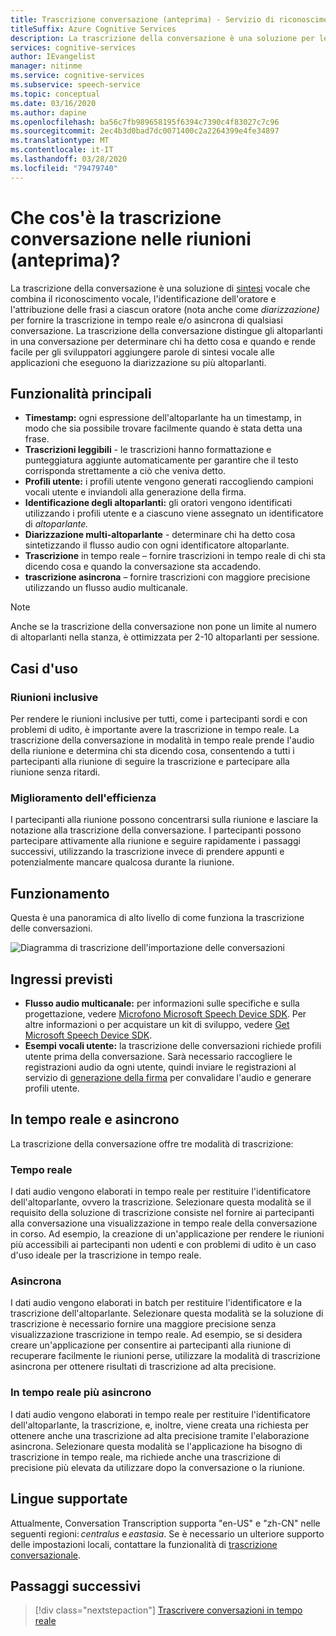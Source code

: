 ```yaml
---
title: Trascrizione conversazione (anteprima) - Servizio di riconoscimento vocale
titleSuffix: Azure Cognitive Services
description: La trascrizione della conversazione è una soluzione per le riunioni, che combina riconoscimento, ID altoparlante e diarizzazione per fornire la trascrizione di qualsiasi conversazione.
services: cognitive-services
author: IEvangelist
manager: nitinme
ms.service: cognitive-services
ms.subservice: speech-service
ms.topic: conceptual
ms.date: 03/16/2020
ms.author: dapine
ms.openlocfilehash: ba56c7fb989658195f6394c7390c4f83027c7c96
ms.sourcegitcommit: 2ec4b3d0bad7dc0071400c2a2264399e4fe34897
ms.translationtype: MT
ms.contentlocale: it-IT
ms.lasthandoff: 03/28/2020
ms.locfileid: "79479740"
---
```

# <a name="what-is-conversation-transcription-in-meetings-preview"></a>Che cos'è la trascrizione conversazione nelle riunioni (anteprima)?

La trascrizione della conversazione è una soluzione di [sintesi](speech-to-text.md) vocale che combina il riconoscimento vocale, l'identificazione dell'oratore e l'attribuzione delle frasi a ciascun oratore (nota anche come _diarizzazione)_ per fornire la trascrizione in tempo reale e/o asincrona di qualsiasi conversazione. La trascrizione della conversazione distingue gli altoparlanti in una conversazione per determinare chi ha detto cosa e quando e rende facile per gli sviluppatori aggiungere parole di sintesi vocale alle applicazioni che eseguono la diarizzazione su più altoparlanti.

## <a name="key-features"></a>Funzionalità principali

- **Timestamp:** ogni espressione dell'altoparlante ha un timestamp, in modo che sia possibile trovare facilmente quando è stata detta una frase.
- **Trascrizioni leggibili** - le trascrizioni hanno formattazione e punteggiatura aggiunte automaticamente per garantire che il testo corrisponda strettamente a ciò che veniva detto.
- **Profili utente:** i profili utente vengono generati raccogliendo campioni vocali utente e inviandoli alla generazione della firma.
- **Identificazione degli altoparlanti:** gli oratori vengono identificati utilizzando i profili utente e a ciascuno viene assegnato un identificatore di _altoparlante._
- **Diarizzazione multi-altoparlante** - determinare chi ha detto cosa sintetizzando il flusso audio con ogni identificatore altoparlante.
- **Trascrizione** in tempo reale – fornire trascrizioni in tempo reale di chi sta dicendo cosa e quando la conversazione sta accadendo.
- **trascrizione asincrona** – fornire trascrizioni con maggiore precisione utilizzando un flusso audio multicanale.

> [!NOTE]
> Anche se la trascrizione della conversazione non pone un limite al numero di altoparlanti nella stanza, è ottimizzata per 2-10 altoparlanti per sessione.

## <a name="use-cases"></a>Casi d'uso

### <a name="inclusive-meetings"></a>Riunioni inclusive

Per rendere le riunioni inclusive per tutti, come i partecipanti sordi e con problemi di udito, è importante avere la trascrizione in tempo reale. La trascrizione della conversazione in modalità in tempo reale prende l'audio della riunione e determina chi sta dicendo cosa, consentendo a tutti i partecipanti alla riunione di seguire la trascrizione e partecipare alla riunione senza ritardi.

### <a name="improved-efficiency"></a>Miglioramento dell'efficienza

I partecipanti alla riunione possono concentrarsi sulla riunione e lasciare la notazione alla trascrizione della conversazione. I partecipanti possono partecipare attivamente alla riunione e seguire rapidamente i passaggi successivi, utilizzando la trascrizione invece di prendere appunti e potenzialmente mancare qualcosa durante la riunione.

## <a name="how-it-works"></a>Funzionamento

Questa è una panoramica di alto livello di come funziona la trascrizione delle conversazioni.

![Diagramma di trascrizione dell'importazione delle conversazioni](media/scenarios/conversation-transcription-service.png)

## <a name="expected-inputs"></a>Ingressi previsti

- **Flusso audio multicanale:** per informazioni sulle specifiche e sulla progettazione, vedere [Microfono Microsoft Speech Device SDK](https://aka.ms/cts/microphone). Per altre informazioni o per acquistare un kit di sviluppo, vedere [Get Microsoft Speech Device SDK](https://aka.ms/cts/getsdk).
- **Esempi vocali utente:** la trascrizione delle conversazioni richiede profili utente prima della conversazione. Sarà necessario raccogliere le registrazioni audio da ogni utente, quindi inviare le registrazioni al servizio di [generazione della firma](https://aka.ms/cts/signaturegenservice) per convalidare l'audio e generare profili utente.

## <a name="real-time-vs-asynchronous"></a>In tempo reale e asincrono

La trascrizione della conversazione offre tre modalità di trascrizione:

### <a name="real-time"></a>Tempo reale

I dati audio vengono elaborati in tempo reale per restituire l'identificatore dell'altoparlante, ovvero la trascrizione. Selezionare questa modalità se il requisito della soluzione di trascrizione consiste nel fornire ai partecipanti alla conversazione una visualizzazione in tempo reale della conversazione in corso. Ad esempio, la creazione di un'applicazione per rendere le riunioni più accessibili ai partecipanti non udenti e con problemi di udito è un caso d'uso ideale per la trascrizione in tempo reale.

### <a name="asynchronous"></a>Asincrona

I dati audio vengono elaborati in batch per restituire l'identificatore e la trascrizione dell'altoparlante. Selezionare questa modalità se la soluzione di trascrizione è necessario fornire una maggiore precisione senza visualizzazione trascrizione in tempo reale. Ad esempio, se si desidera creare un'applicazione per consentire ai partecipanti alla riunione di recuperare facilmente le riunioni perse, utilizzare la modalità di trascrizione asincrona per ottenere risultati di trascrizione ad alta precisione.

### <a name="real-time-plus-asynchronous"></a>In tempo reale più asincrono

I dati audio vengono elaborati in tempo reale per restituire l'identificatore dell'altoparlante, la trascrizione, e, inoltre, viene creata una richiesta per ottenere anche una trascrizione ad alta precisione tramite l'elaborazione asincrona. Selezionare questa modalità se l'applicazione ha bisogno di trascrizione in tempo reale, ma richiede anche una trascrizione di precisione più elevata da utilizzare dopo la conversazione o la riunione.

## <a name="language-support"></a>Lingue supportate

Attualmente, Conversation Transcription supporta "en-US" e "zh-CN" nelle seguenti regioni: *centralus* e *eastasia*. Se è necessario un ulteriore supporto delle impostazioni locali, contattare la funzionalità di [trascrizione conversazionale](mailto:CTSFeatureCrew@microsoft.com).

## <a name="next-steps"></a>Passaggi successivi

> [!div class="nextstepaction"]
> [Trascrivere conversazioni in tempo reale](how-to-use-conversation-transcription-service.md)

